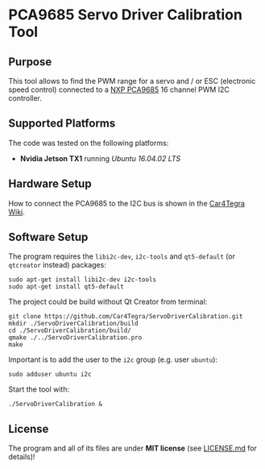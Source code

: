 # PCA9685 Servo Driver Calibration Tool

## Purpose
This tool allows to find the PWM range for a servo and / or ESC (electronic speed control) connected to a [NXP PCA9685](http://cache.nxp.com/documents/data_sheet/PCA9685.pdf?pspll=1) 16 channel PWM I2C controller.

## Supported Platforms
The code was tested on the following platforms:
 - **Nvidia Jetson TX1** running *Ubuntu 16.04.02 LTS*

## Hardware Setup
How to connect the PCA9685 to the I2C bus is shown in the [Car4Tegra Wiki](https://wiki.car4tegra.de/index.php?title=Servo_Driver).

## Software Setup
The program requires the `libi2c-dev`, `i2c-tools` and `qt5-default` (or `qtcreator` instead) packages:

```Shell
sudo apt-get install libi2c-dev i2c-tools
sudo apt-get install qt5-default
```

The project could be build without Qt Creator from terminal:

```Shell
git clone https://github.com/Car4Tegra/ServoDriverCalibration.git
mkdir ./ServoDriverCalibration/build
cd ./ServoDriverCalibration/build/
qmake ./../ServoDriverCalibration.pro
make
```

Important is to add the user to the `i2c` group (e.g. user `ubuntu`):

```Shell
sudo adduser ubuntu i2c
```

Start the tool with:

```Shell
./ServoDriverCalibration &
```

## License
The program and all of its files are under **MIT license** (see [LICENSE.md](LICENSE.md) for details)!
